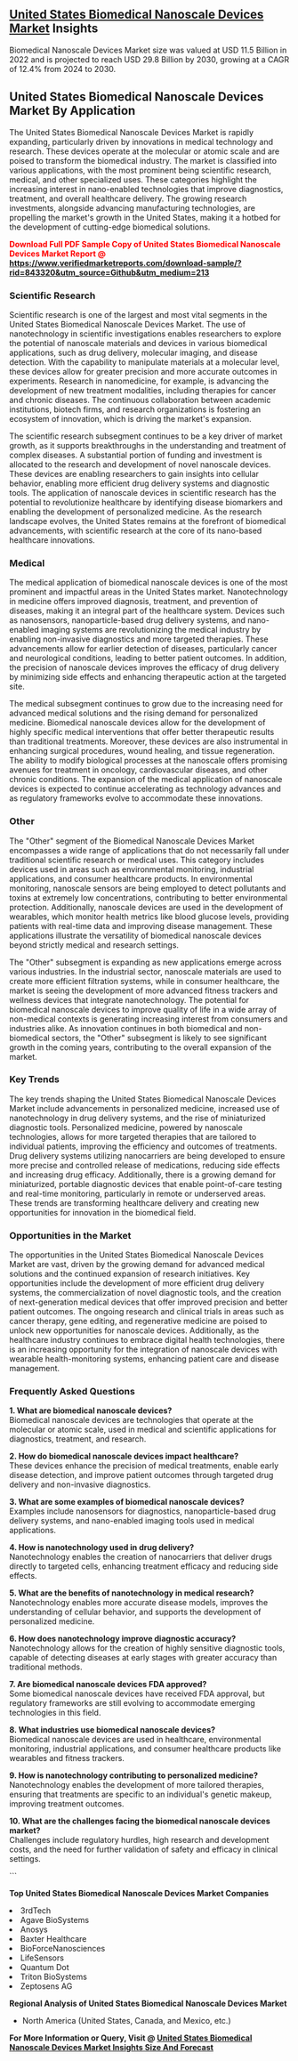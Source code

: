 <h2><a href="https://www.verifiedmarketreports.com/download-sample/?rid=843320&amp;utm_source=Github&amp;utm_medium=213" target="_blank">United States Biomedical Nanoscale Devices Market</a> Insights</h2><p>Biomedical Nanoscale Devices Market size was valued at USD 11.5 Billion in 2022 and is projected to reach USD 29.8 Billion by 2030, growing at a CAGR of 12.4% from 2024 to 2030.</p><p><h2>United States Biomedical Nanoscale Devices Market By Application</h2><p>The United States Biomedical Nanoscale Devices Market is rapidly expanding, particularly driven by innovations in medical technology and research. These devices operate at the molecular or atomic scale and are poised to transform the biomedical industry. The market is classified into various applications, with the most prominent being scientific research, medical, and other specialized uses. These categories highlight the increasing interest in nano-enabled technologies that improve diagnostics, treatment, and overall healthcare delivery. The growing research investments, alongside advancing manufacturing technologies, are propelling the market's growth in the United States, making it a hotbed for the development of cutting-edge biomedical solutions. <strong><p><span class=""><span style="color: #ff0000;"><strong>Download Full PDF Sample Copy of United States Biomedical Nanoscale Devices Market Report</strong> @ </span><a href="https://www.verifiedmarketreports.com/download-sample/?rid=843320&amp;utm_source=Github&amp;utm_medium=213" target="_blank">https://www.verifiedmarketreports.com/download-sample/?rid=843320&amp;utm_source=Github&amp;utm_medium=213</a></span></p></strong></p><h3>Scientific Research</h3><p>Scientific research is one of the largest and most vital segments in the United States Biomedical Nanoscale Devices Market. The use of nanotechnology in scientific investigations enables researchers to explore the potential of nanoscale materials and devices in various biomedical applications, such as drug delivery, molecular imaging, and disease detection. With the capability to manipulate materials at a molecular level, these devices allow for greater precision and more accurate outcomes in experiments. Research in nanomedicine, for example, is advancing the development of new treatment modalities, including therapies for cancer and chronic diseases. The continuous collaboration between academic institutions, biotech firms, and research organizations is fostering an ecosystem of innovation, which is driving the market's expansion.<p>The scientific research subsegment continues to be a key driver of market growth, as it supports breakthroughs in the understanding and treatment of complex diseases. A substantial portion of funding and investment is allocated to the research and development of novel nanoscale devices. These devices are enabling researchers to gain insights into cellular behavior, enabling more efficient drug delivery systems and diagnostic tools. The application of nanoscale devices in scientific research has the potential to revolutionize healthcare by identifying disease biomarkers and enabling the development of personalized medicine. As the research landscape evolves, the United States remains at the forefront of biomedical advancements, with scientific research at the core of its nano-based healthcare innovations.</p><h3>Medical</h3><p>The medical application of biomedical nanoscale devices is one of the most prominent and impactful areas in the United States market. Nanotechnology in medicine offers improved diagnosis, treatment, and prevention of diseases, making it an integral part of the healthcare system. Devices such as nanosensors, nanoparticle-based drug delivery systems, and nano-enabled imaging systems are revolutionizing the medical industry by enabling non-invasive diagnostics and more targeted therapies. These advancements allow for earlier detection of diseases, particularly cancer and neurological conditions, leading to better patient outcomes. In addition, the precision of nanoscale devices improves the efficacy of drug delivery by minimizing side effects and enhancing therapeutic action at the targeted site.<p>The medical subsegment continues to grow due to the increasing need for advanced medical solutions and the rising demand for personalized medicine. Biomedical nanoscale devices allow for the development of highly specific medical interventions that offer better therapeutic results than traditional treatments. Moreover, these devices are also instrumental in enhancing surgical procedures, wound healing, and tissue regeneration. The ability to modify biological processes at the nanoscale offers promising avenues for treatment in oncology, cardiovascular diseases, and other chronic conditions. The expansion of the medical application of nanoscale devices is expected to continue accelerating as technology advances and as regulatory frameworks evolve to accommodate these innovations.</p><h3>Other</h3><p>The "Other" segment of the Biomedical Nanoscale Devices Market encompasses a wide range of applications that do not necessarily fall under traditional scientific research or medical uses. This category includes devices used in areas such as environmental monitoring, industrial applications, and consumer healthcare products. In environmental monitoring, nanoscale sensors are being employed to detect pollutants and toxins at extremely low concentrations, contributing to better environmental protection. Additionally, nanoscale devices are used in the development of wearables, which monitor health metrics like blood glucose levels, providing patients with real-time data and improving disease management. These applications illustrate the versatility of biomedical nanoscale devices beyond strictly medical and research settings.<p>The "Other" subsegment is expanding as new applications emerge across various industries. In the industrial sector, nanoscale materials are used to create more efficient filtration systems, while in consumer healthcare, the market is seeing the development of more advanced fitness trackers and wellness devices that integrate nanotechnology. The potential for biomedical nanoscale devices to improve quality of life in a wide array of non-medical contexts is generating increasing interest from consumers and industries alike. As innovation continues in both biomedical and non-biomedical sectors, the "Other" subsegment is likely to see significant growth in the coming years, contributing to the overall expansion of the market.</p><h3>Key Trends</h3><p>The key trends shaping the United States Biomedical Nanoscale Devices Market include advancements in personalized medicine, increased use of nanotechnology in drug delivery systems, and the rise of miniaturized diagnostic tools. Personalized medicine, powered by nanoscale technologies, allows for more targeted therapies that are tailored to individual patients, improving the efficiency and outcomes of treatments. Drug delivery systems utilizing nanocarriers are being developed to ensure more precise and controlled release of medications, reducing side effects and increasing drug efficacy. Additionally, there is a growing demand for miniaturized, portable diagnostic devices that enable point-of-care testing and real-time monitoring, particularly in remote or underserved areas. These trends are transforming healthcare delivery and creating new opportunities for innovation in the biomedical field.</p><h3>Opportunities in the Market</h3><p>The opportunities in the United States Biomedical Nanoscale Devices Market are vast, driven by the growing demand for advanced medical solutions and the continued expansion of research initiatives. Key opportunities include the development of more efficient drug delivery systems, the commercialization of novel diagnostic tools, and the creation of next-generation medical devices that offer improved precision and better patient outcomes. The ongoing research and clinical trials in areas such as cancer therapy, gene editing, and regenerative medicine are poised to unlock new opportunities for nanoscale devices. Additionally, as the healthcare industry continues to embrace digital health technologies, there is an increasing opportunity for the integration of nanoscale devices with wearable health-monitoring systems, enhancing patient care and disease management.</p><h3>Frequently Asked Questions</h3><p><strong>1. What are biomedical nanoscale devices?</strong><br>Biomedical nanoscale devices are technologies that operate at the molecular or atomic scale, used in medical and scientific applications for diagnostics, treatment, and research.</p><p><strong>2. How do biomedical nanoscale devices impact healthcare?</strong><br>These devices enhance the precision of medical treatments, enable early disease detection, and improve patient outcomes through targeted drug delivery and non-invasive diagnostics.</p><p><strong>3. What are some examples of biomedical nanoscale devices?</strong><br>Examples include nanosensors for diagnostics, nanoparticle-based drug delivery systems, and nano-enabled imaging tools used in medical applications.</p><p><strong>4. How is nanotechnology used in drug delivery?</strong><br>Nanotechnology enables the creation of nanocarriers that deliver drugs directly to targeted cells, enhancing treatment efficacy and reducing side effects.</p><p><strong>5. What are the benefits of nanotechnology in medical research?</strong><br>Nanotechnology enables more accurate disease models, improves the understanding of cellular behavior, and supports the development of personalized medicine.</p><p><strong>6. How does nanotechnology improve diagnostic accuracy?</strong><br>Nanotechnology allows for the creation of highly sensitive diagnostic tools, capable of detecting diseases at early stages with greater accuracy than traditional methods.</p><p><strong>7. Are biomedical nanoscale devices FDA approved?</strong><br>Some biomedical nanoscale devices have received FDA approval, but regulatory frameworks are still evolving to accommodate emerging technologies in this field.</p><p><strong>8. What industries use biomedical nanoscale devices?</strong><br>Biomedical nanoscale devices are used in healthcare, environmental monitoring, industrial applications, and consumer healthcare products like wearables and fitness trackers.</p><p><strong>9. How is nanotechnology contributing to personalized medicine?</strong><br>Nanotechnology enables the development of more tailored therapies, ensuring that treatments are specific to an individual's genetic makeup, improving treatment outcomes.</p><p><strong>10. What are the challenges facing the biomedical nanoscale devices market?</strong><br>Challenges include regulatory hurdles, high research and development costs, and the need for further validation of safety and efficacy in clinical settings.</p>```</p><p><strong>Top United States Biomedical Nanoscale Devices Market Companies</strong></p><div data-test-id=""><p><li>3rdTech</li><li> Agave BioSystems</li><li> Anosys</li><li> Baxter Healthcare</li><li> BioForceNanosciences</li><li> LifeSensors</li><li> Quantum Dot</li><li> Triton BioSystems</li><li> Zeptosens AG</li></p><div><strong>Regional Analysis of&nbsp;United States Biomedical Nanoscale Devices Market</strong></div><ul><li dir="ltr"><p dir="ltr">North America&nbsp;(United States, Canada, and Mexico, etc.)</p></li></ul><p><strong>For More Information or Query, Visit @&nbsp;</strong><strong><a href="https://www.verifiedmarketreports.com/product/biomedical-nanoscale-devices-market/?utm_source=Github&amp;utm_medium=213" target="_blank">United States Biomedical Nanoscale Devices Market Insights Size And Forecast</a></strong></p></div>

